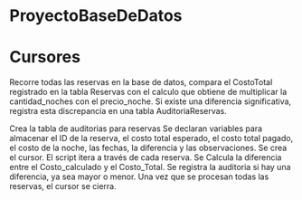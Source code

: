 # ProyectoBaseDeDatos

# Cursores
Recorre todas las reservas en la base de datos, compara el CostoTotal registrado en la tabla Reservas con el calculo que obtiene de multiplicar la cantidad_noches con el precio_noche. Si existe una diferencia significativa, registra esta discrepancia en una tabla AuditoriaReservas.

Crea la tabla de auditorias para reservas 
Se declaran variables para almacenar el ID de la reserva, el costo total esperado, el costo total pagado, el costo de la noche, las fechas, la diferencia y las observaciones.
Se crea el cursor.
El script itera a través de cada reserva.
Se Calcula la diferencia entre el Costo_calculado y el Costo_Total.
Se registra la auditoria si hay una diferencia, ya sea mayor o menor.
Una vez que se procesan todas las reservas, el cursor se cierra.
